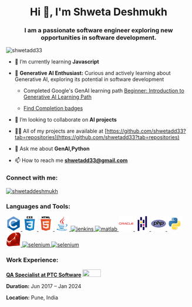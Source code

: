 <h1 align="center">Hi 👋, I'm Shweta Deshmukh</h1>
<h3 align="center">I am a passionate software engineer exploring new opportunities in software development.</h3>

<p align="left"> <img src="https://komarev.com/ghpvc/?username=shwetadd33&label=Profile%20views&color=0e75b6&style=flat" alt="shwetadd33" /> </p>

- 🌱 I’m currently learning **Javascript**
  
- 🌱 **Generative AI Enthusiast:** Curious and actively learning about Generative AI, exploring its potential in software development
  - Completed Google's GenAI learning path [Beginner: Introduction to Generative AI Learning Path](https://www.cloudskillsboost.google/paths/118)

  - [Find Completion badges](https://www.cloudskillsboost.google/public_profiles/9255ff84-1560-47a0-abcc-c159958b4205)

  
- 👯 I’m looking to collaborate on **AI projects**

- 👨‍💻 All of my projects are available at [https://github.com/shwetadd33?tab=repositories](https://github.com/shwetadd33?tab=repositories)

- 💬 Ask me about **GenAI,Python**

- 📫 How to reach me **shwetadd33@gmail.com**

<h3 align="left">Connect with me:</h3>
<p align="left">
<a href="https://linkedin.com/in/shwetaddeshmukh" target="blank"><img align="center" src="https://raw.githubusercontent.com/rahuldkjain/github-profile-readme-generator/master/src/images/icons/Social/linked-in-alt.svg" alt="shwetaddeshmukh" height="30" width="40" /></a>
</p>

<h3 align="left">Languages and Tools:</h3>
<p align="left"> <a href="https://www.cprogramming.com/" target="_blank" rel="noreferrer"> <img src="https://raw.githubusercontent.com/devicons/devicon/master/icons/c/c-original.svg" alt="c" width="40" height="40"/> </a> <a href="https://www.w3schools.com/css/" target="_blank" rel="noreferrer"> <img src="https://raw.githubusercontent.com/devicons/devicon/master/icons/css3/css3-original-wordmark.svg" alt="css3" width="40" height="40"/> </a> <a href="https://www.w3.org/html/" target="_blank" rel="noreferrer"> <img src="https://raw.githubusercontent.com/devicons/devicon/master/icons/html5/html5-original-wordmark.svg" alt="html5" width="40" height="40"/> </a> <a href="https://www.java.com" target="_blank" rel="noreferrer"> <img src="https://raw.githubusercontent.com/devicons/devicon/master/icons/java/java-original.svg" alt="java" width="40" height="40"/> </a> <a href="https://www.jenkins.io" target="_blank" rel="noreferrer"> <img src="https://www.vectorlogo.zone/logos/jenkins/jenkins-icon.svg" alt="jenkins" width="40" height="40"/> </a> <a href="https://www.mathworks.com/" target="_blank" rel="noreferrer"> <img src="https://upload.wikimedia.org/wikipedia/commons/2/21/Matlab_Logo.png" alt="matlab" width="40" height="40"/> </a> <a href="https://www.oracle.com/" target="_blank" rel="noreferrer"> <img src="https://raw.githubusercontent.com/devicons/devicon/master/icons/oracle/oracle-original.svg" alt="oracle" width="40" height="40"/> </a> <a href="https://pandas.pydata.org/" target="_blank" rel="noreferrer"> <img src="https://raw.githubusercontent.com/devicons/devicon/2ae2a900d2f041da66e950e4d48052658d850630/icons/pandas/pandas-original.svg" alt="pandas" width="40" height="40"/> </a> <a href="https://www.php.net" target="_blank" rel="noreferrer"> <img src="https://raw.githubusercontent.com/devicons/devicon/master/icons/php/php-original.svg" alt="php" width="40" height="40"/> </a> <a href="https://www.python.org" target="_blank" rel="noreferrer"> <img src="https://raw.githubusercontent.com/devicons/devicon/master/icons/python/python-original.svg" alt="python" width="40" height="40"/> </a> <a href="https://www.ruby-lang.org/en/" target="_blank" rel="noreferrer"> <img src="https://raw.githubusercontent.com/devicons/devicon/master/icons/ruby/ruby-original.svg" alt="ruby" width="40" height="40"/> </a> <a href="https://www.selenium.dev" target="_blank" rel="noreferrer"> <img src="https://raw.githubusercontent.com/detain/svg-logos/780f25886640cef088af994181646db2f6b1a3f8/svg/selenium-logo.svg" alt="selenium" width="40" height="40"/> </a> <a href="https://docs.pytest.org/en/stable/" target="_blank" rel="noreferrer"> <img src="https://upload.wikimedia.org/wikipedia/commons/b/ba/Pytest_logo.svg" alt="selenium" width="40" height="40"/> </a> </p>

<h3 align="left">Work Experience:</h3>

<ins>**QA Specialist at PTC Software**</ins> <a href="https://www.ptc.com/" target="_blank" rel="noreferrer"> <img src="https://upload.wikimedia.org/wikipedia/commons/c/ca/PTC_New_Logo.png" width="50" height="20"/> </a> 

**Duration:** Jun 2017 – Jan 2024 

**Location:** Pune, India
